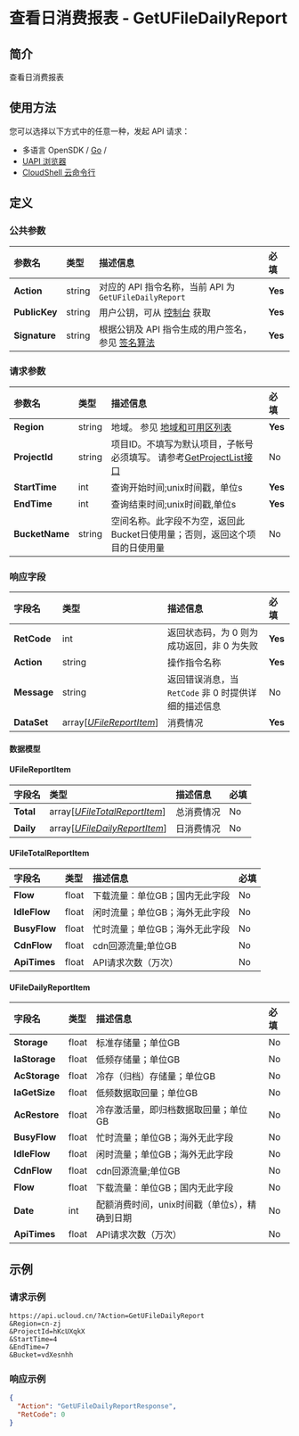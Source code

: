 # 查看日消费报表 - GetUFileDailyReport

## 简介

查看日消费报表






## 使用方法

您可以选择以下方式中的任意一种，发起 API 请求：
- 多语言 OpenSDK / [Go](https://github.com/ucloud/ucloud-sdk-go) /
- [UAPI 浏览器](https://console.ucloud.cn/uapi/detail?id=GetUFileDailyReport)
- [CloudShell 云命令行](https://shell.ucloud.cn/)


## 定义

### 公共参数

| 参数名 | 类型 | 描述信息 | 必填 |
|:---|:---|:---|:---|
| **Action**     | string  | 对应的 API 指令名称，当前 API 为 `GetUFileDailyReport`                        | **Yes** |
| **PublicKey**  | string  | 用户公钥，可从 [控制台](https://console.ucloud.cn/uapi/apikey) 获取                                             | **Yes** |
| **Signature**  | string  | 根据公钥及 API 指令生成的用户签名，参见 [签名算法](api/summary/signature.md)  | **Yes** |

### 请求参数

| 参数名 | 类型 | 描述信息 | 必填 |
|:---|:---|:---|:---|
| **Region** | string | 地域。 参见 [地域和可用区列表](https://docs.ucloud.cn/api/summary/regionlist) |**Yes**|
| **ProjectId** | string | 项目ID。不填写为默认项目，子帐号必须填写。 请参考[GetProjectList接口](https://docs.ucloud.cn/api/summary/get_project_list) |No|
| **StartTime** | int | 查询开始时间;unix时间戳，单位s |**Yes**|
| **EndTime** | int | 查询结束时间;unix时间戳,单位s |**Yes**|
| **BucketName** | string | 空间名称。此字段不为空，返回此Bucket日使用量；否则，返回这个项目的日使用量 |No|

### 响应字段

| 字段名 | 类型 | 描述信息 | 必填 |
|:---|:---|:---|:---|
| **RetCode** | int | 返回状态码，为 0 则为成功返回，非 0 为失败 |**Yes**|
| **Action** | string | 操作指令名称 |**Yes**|
| **Message** | string | 返回错误消息，当 `RetCode` 非 0 时提供详细的描述信息 |No|
| **DataSet** | array[[*UFileReportItem*](#UFileReportItem)] | 消费情况 |**Yes**|

#### 数据模型


#### UFileReportItem

| 字段名 | 类型 | 描述信息 | 必填 |
|:---|:---|:---|:---|
| **Total** | array[[*UFileTotalReportItem*](#UFileTotalReportItem)] | 总消费情况 |No|
| **Daily** | array[[*UFileDailyReportItem*](#UFileDailyReportItem)] | 日消费情况 |No|

#### UFileTotalReportItem

| 字段名 | 类型 | 描述信息 | 必填 |
|:---|:---|:---|:---|
| **Flow** | float | 下载流量：单位GB；国内无此字段 |No|
| **IdleFlow** | float | 闲时流量；单位GB；海外无此字段 |No|
| **BusyFlow** | float | 忙时流量；单位GB；海外无此字段 |No|
| **CdnFlow** | float | cdn回源流量;单位GB |No|
| **ApiTimes** | float | API请求次数（万次） |No|

#### UFileDailyReportItem

| 字段名 | 类型 | 描述信息 | 必填 |
|:---|:---|:---|:---|
| **Storage** | float | 标准存储量；单位GB |No|
| **IaStorage** | float | 低频存储量；单位GB |No|
| **AcStorage** | float | 冷存（归档）存储量；单位GB |No|
| **IaGetSize** | float | 低频数据取回量；单位GB |No|
| **AcRestore** | float | 冷存激活量，即归档数据取回量；单位GB |No|
| **BusyFlow** | float | 忙时流量；单位GB；海外无此字段 |No|
| **IdleFlow** | float | 闲时流量；单位GB；海外无此字段 |No|
| **CdnFlow** | float | cdn回源流量;单位GB |No|
| **Flow** | float | 下载流量：单位GB；国内无此字段 |No|
| **Date** | int | 配额消费时间，unix时间戳（单位s），精确到日期 |No|
| **ApiTimes** | float | API请求次数（万次） |No|

## 示例

### 请求示例
    
```
https://api.ucloud.cn/?Action=GetUFileDailyReport
&Region=cn-zj
&ProjectId=hKcUXqkX
&StartTime=4
&EndTime=7
&Bucket=vdXesnhh
```

### 响应示例
    
```json
{
  "Action": "GetUFileDailyReportResponse",
  "RetCode": 0
}
```





